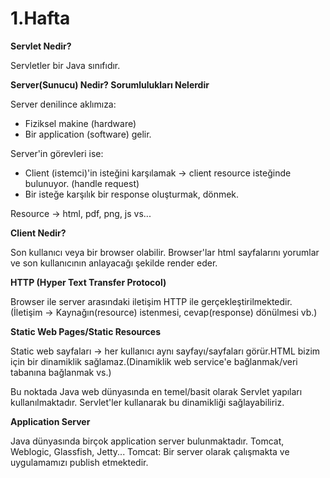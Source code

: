 # 1.Hafta

**Servlet Nedir?**

Servletler bir Java sınıfıdır.

**Server(Sunucu) Nedir? Sorumlulukları Nelerdir**

Server denilince aklımıza:
* Fiziksel makine (hardware)
* Bir application (software) gelir.

Server'in görevleri ise:
* Client (istemci)'in isteğini karşılamak -> client resource isteğinde bulunuyor. (handle request)
* Bir isteğe karşılık bir response oluşturmak, dönmek.

Resource -> html, pdf, png, js vs...

**Client Nedir?**

Son kullanıcı veya bir browser olabilir.
Browser'lar html sayfalarını yorumlar ve son kullanıcının anlayacağı şekilde render eder.

**HTTP (Hyper Text Transfer Protocol)**

Browser ile server arasındaki iletişim HTTP ile gerçekleştirilmektedir. (İletişim -> Kaynağın(resource) istenmesi, cevap(response) dönülmesi vb.)

**Static Web Pages/Static Resources**

Static web sayfaları -> her kullanıcı aynı sayfayı/sayfaları görür.HTML bizim için bir dinamiklik sağlamaz.(Dinamiklik web service'e bağlanmak/veri tabanına bağlanmak vs.)

Bu noktada Java web dünyasında en temel/basit olarak Servlet yapıları kullanılmaktadır. Servlet'ler kullanarak bu dinamikliği sağlayabiliriz.

**Application Server**

Java dünyasında birçok application server bulunmaktadır. Tomcat, Weblogic, Glassfish, Jetty...
Tomcat: Bir server olarak çalışmakta ve uygulamamızı publish etmektedir.
